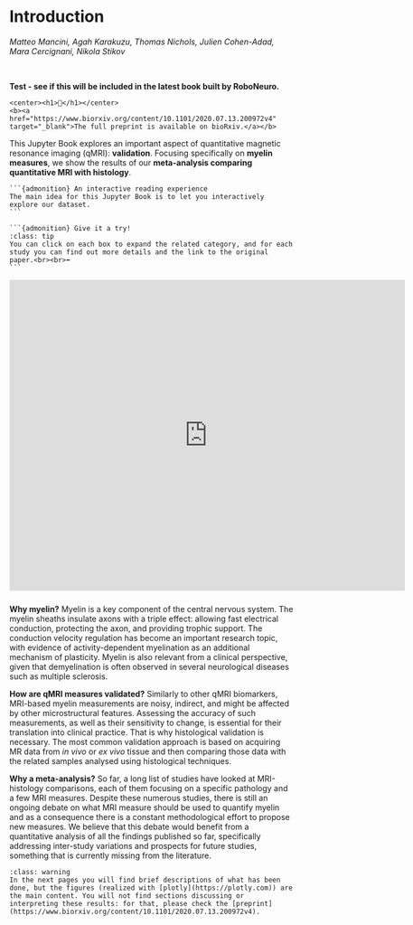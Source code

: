 Introduction
=========================================================

_Matteo Mancini, Agah Karakuzu, Thomas Nichols, Julien Cohen-Adad, Mara Cercignani, Nikola Stikov_
 
<br>

**Test - see if this will be included in the latest book built by RoboNeuro.** 
````{margin}
<center><h1>📝</h1></center>
<b><a href="https://www.biorxiv.org/content/10.1101/2020.07.13.200972v4" target="_blank">The full preprint is available on bioRxiv.</a></b>
````

This Jupyter Book explores an important aspect of quantitative magnetic resonance imaging (qMRI): **validation**. Focusing specifically on **myelin measures**, we show the results of our **meta-analysis comparing quantitative MRI with histology**.


````{margin}
```{admonition} An interactive reading experience
The main idea for this Jupyter Book is to let you interactively explore our dataset.
```
````

````{margin}
```{admonition} Give it a try!
:class: tip
You can click on each box to expand the related category, and for each study you can find out more details and the link to the original paper.<br><br>⬅
```
````

<center><iframe src="https://agahkarakuzu.github.io/figserver/fig2.html" height="550" width="700" style="border:none;margin-bottom: 10px;" scrolling="no" frameborder="0"></iframe></center>

**Why myelin?** Myelin is a key component of the central nervous system. The myelin sheaths insulate axons with a triple effect: allowing fast electrical conduction, protecting the axon, and providing trophic support. The conduction velocity regulation has become an important research topic, with evidence of activity-dependent myelination as an additional mechanism of plasticity. Myelin is also relevant from a clinical perspective, given that demyelination is often observed in several neurological diseases such as multiple sclerosis.

**How are qMRI measures validated?** Similarly to other qMRI biomarkers, MRI-based myelin measurements are noisy, indirect, and might be affected by other microstructural features. Assessing the accuracy of such measurements, as well as their sensitivity to change, is essential for their translation into clinical practice. That is why histological validation is necessary. The most common validation approach is based on acquiring MR data from *in vivo* or *ex vivo* tissue and then comparing those data with the related samples analysed using histological techniques.

**Why a meta-analysis?** So far, a long list of studies have looked at MRI-histology comparisons, each of them focusing on a specific pathology and a few MRI measures. Despite these numerous studies, there is still an ongoing debate on what MRI measure should be used to quantify myelin and as a consequence there is a constant methodological effort to propose new measures. We believe that this debate would benefit from a quantitative analysis of all the findings published so far, specifically addressing inter-study variations and prospects for future studies, something that is currently missing from the literature.
<br>


```{admonition} About the content of this Jupyter Book
:class: warning
In the next pages you will find brief descriptions of what has been done, but the figures (realized with [plotly](https://plotly.com)) are the main content. You will not find sections discussing or interpreting these results: for that, please check the [preprint](https://www.biorxiv.org/content/10.1101/2020.07.13.200972v4).
```
